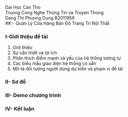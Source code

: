 Dai Hoc Can Tho </br>
Truong Cong Nghe Thong Tin va Truyen Thong </br>
Dang Thi Phuong Dung B2011959</br>
##:sparkles: Quản Lý Cửa Hàng Bán Đồ Trang Trí Nội Thất
### I-Giới thiệu đề tài
  1. Giới thiệu
  2. Sự cần thiết và lợi ích
  3. Phân thích điểm mạnh và yếu của hệ thống tương tự
  4. Các biểu mẫu giao diện hệ thống có sẵn
  5. Mô tả đối tượng người dùng dự kiến và phạm vi đề tài
### II- Sơ đồ
### III- Demo chương trình
### IV- Kết luận
